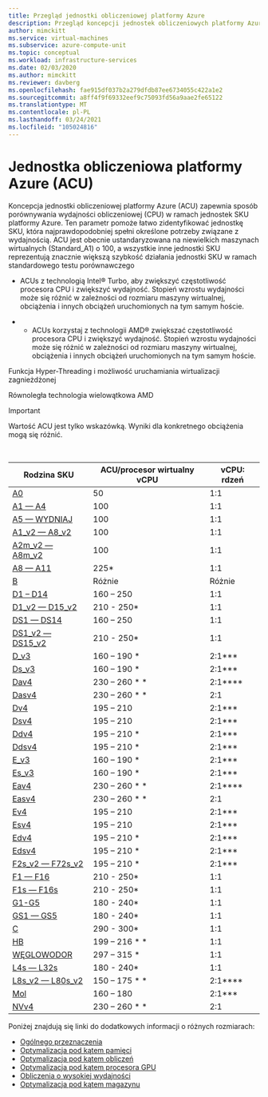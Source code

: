 ```yaml
---
title: Przegląd jednostki obliczeniowej platformy Azure
description: Przegląd koncepcji jednostek obliczeniowych platformy Azure. ACU umożliwia porównanie wydajności procesora CPU w jednostkach SKU platformy Azure.
author: mimckitt
ms.service: virtual-machines
ms.subservice: azure-compute-unit
ms.topic: conceptual
ms.workload: infrastructure-services
ms.date: 02/03/2020
ms.author: mimckitt
ms.reviewer: davberg
ms.openlocfilehash: fae915df037b2a279dfdb87ee6734055c422a1e2
ms.sourcegitcommit: a8ff4f9f69332eef9c75093fd56a9aae2fe65122
ms.translationtype: MT
ms.contentlocale: pl-PL
ms.lasthandoff: 03/24/2021
ms.locfileid: "105024816"
---
```

# <a name="azure-compute-unit-acu"></a>Jednostka obliczeniowa platformy Azure (ACU)

Koncepcja jednostki obliczeniowej platformy Azure (ACU) zapewnia sposób porównywania wydajności obliczeniowej (CPU) w ramach jednostek SKU platformy Azure. Ten parametr pomoże łatwo zidentyfikować jednostkę SKU, która najprawdopodobniej spełni określone potrzeby związane z wydajnością. ACU jest obecnie ustandaryzowana na niewielkich maszynach wirtualnych (Standard_A1) o 100, a wszystkie inne jednostki SKU reprezentują znacznie większą szybkość działania jednostki SKU w ramach standardowego testu porównawczego

* ACUs z technologią Intel® Turbo, aby zwiększyć częstotliwość procesora CPU i zwiększyć wydajność.  Stopień wzrostu wydajności może się różnić w zależności od rozmiaru maszyny wirtualnej, obciążenia i innych obciążeń uruchomionych na tym samym hoście.

* * ACUs korzystaj z technologii AMD® zwiększać częstotliwość procesora CPU i zwiększyć wydajność.  Stopień wzrostu wydajności może się różnić w zależności od rozmiaru maszyny wirtualnej, obciążenia i innych obciążeń uruchomionych na tym samym hoście.

Funkcja Hyper-Threading i możliwość uruchamiania wirtualizacji zagnieżdżonej

Równoległa technologia wielowątkowa AMD

> [!IMPORTANT]
> Wartość ACU jest tylko wskazówką. Wyniki dla konkretnego obciążenia mogą się różnić.
<br>

| Rodzina SKU | ACU/procesor wirtualny vCPU | vCPU: rdzeń |
| --- | --- |---|
| [A0](sizes-previous-gen.md) |50 | 1:1 |
| [A1 — A4](sizes-previous-gen.md) |100 | 1:1 |
| [A5 — WYDNIAJ](sizes-previous-gen.md) |100 | 1:1 |
| [A1_v2 — A8_v2](sizes-general.md) |100 | 1:1 |
| [A2m_v2 — A8m_v2](sizes-general.md) |100 | 1:1 |
| [A8 — A11](sizes-previous-gen.md) |225* | 1:1 |
| [B](sizes-b-series-burstable.md) |Różnie | Różnie |
| [D1 – D14](sizes-previous-gen.md) |160 – 250 | 1:1 |
| [D1_v2 — D15_v2](dv2-dsv2-series.md) |210 - 250* | 1:1 |
| [DS1 — DS14](sizes-previous-gen.md) |160 – 250 | 1:1 |
| [DS1_v2 — DS15_v2](dv2-dsv2-series.md) |210 - 250* | 1:1 |
| [D_v3](dv3-dsv3-series.md) |160 – 190 * | 2:1\*\*\* |
| [Ds_v3](dv3-dsv3-series.md) |160 – 190 * | 2:1\*\*\* |
| [Dav4](dav4-dasv4-series.md) |230 – 260 * * | 2:1\*\*\*\* |
| [Dasv4](dav4-dasv4-series.md) |230 – 260 * * | 2:1 |
| [Dv4](dv4-dsv4-series.md) | 195 – 210 | 2:1\*\*\* |
| [Dsv4](dv4-dsv4-series.md) | 195 – 210 | 2:1\*\*\* |
| [Ddv4](ddv4-ddsv4-series.md) | 195 – 210 * | 2:1\*\*\* |
| [Ddsv4](ddv4-ddsv4-series.md) | 195 – 210 * | 2:1\*\*\* |
| [E_v3](ev3-esv3-series.md) |160 – 190 * | 2:1\*\*\*|
| [Es_v3](ev3-esv3-series.md) |160 – 190 * | 2:1\*\*\* |
| [Eav4](eav4-easv4-series.md) |230 – 260 * * | 2:1\*\*\*\* |
| [Easv4](eav4-easv4-series.md) | 230 – 260 * * | 2:1 |
| [Ev4](ev4-esv4-series.md) | 195 – 210 | 2:1\*\*\* |
| [Esv4](ev4-esv4-series.md) | 195 – 210 | 2:1\*\*\* |
| [Edv4](edv4-edsv4-series.md) | 195 – 210 * | 2:1\*\*\* |
| [Edsv4](edv4-edsv4-series.md) | 195 – 210 * | 2:1\*\*\* |
| [F2s_v2 — F72s_v2](fsv2-series.md) |195 – 210 * | 2:1\*\*\* |
| [F1 — F16](sizes-previous-gen.md) |210 - 250* | 1:1 |
| [F1s — F16s](sizes-previous-gen.md) |210 - 250* | 1:1 |
| [G1-G5](sizes-previous-gen.md) |180 - 240* | 1:1 |
| [GS1 — GS5](sizes-previous-gen.md) |180 - 240* | 1:1 |
| [C](h-series.md) |290 - 300* | 1:1 |
| [HB](hb-series.md) |199 – 216 * * | 1:1 |
| [WĘGLOWODOR](hc-series.md) |297 – 315 * | 1:1 |
| [L4s — L32s](sizes-previous-gen.md) |180 - 240* | 1:1 |
| [L8s_v2 — L80s_v2](lsv2-series.md) |150 – 175 * * | 2:1\*\*\*\* |
| [Mol](m-series.md) | 160 – 180 | 2:1\*\*\* |
| [NVv4](nvv4-series.md) |230 – 260 * * | 2:1 |

Poniżej znajdują się linki do dodatkowych informacji o różnych rozmiarach:

- [Ogólnego przeznaczenia](sizes-general.md)
- [Optymalizacja pod kątem pamięci](sizes-memory.md)
- [Optymalizacja pod kątem obliczeń](sizes-compute.md)
- [Optymalizacja pod kątem procesora GPU](sizes-gpu.md)
- [Obliczenia o wysokiej wydajności](sizes-hpc.md)
- [Optymalizacja pod kątem magazynu](sizes-storage.md)
